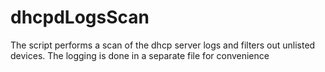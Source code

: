 # dhcpdLogsScan
The script performs a scan of the dhcp server logs and filters out unlisted devices. The logging is done in a separate file for convenience

